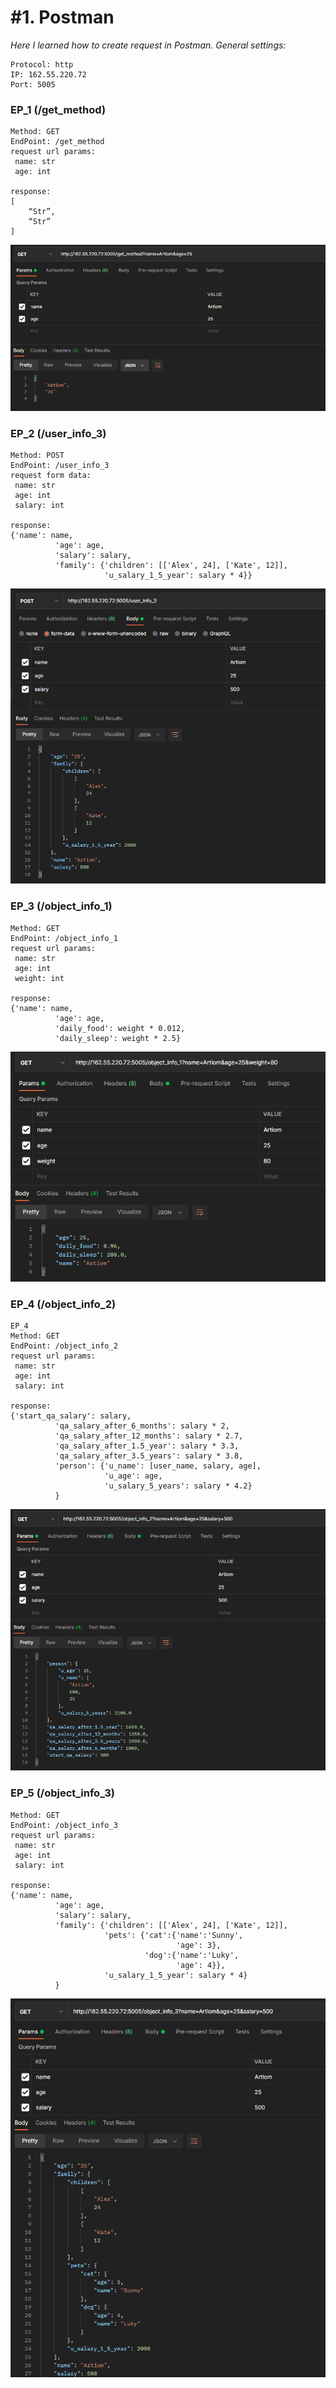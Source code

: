 # #1. Postman
*Here I learned how to create request in Postman.*
*General settings:*  
```
Protocol: http
IP: 162.55.220.72
Port: 5005
```
### EP_1 (/get_method)  
```
Method: GET
EndPoint: /get_method
request url params: 
 name: str
 age: int

response: 
[
    “Str”,
    “Str”
]
```
![EP_1](https://github.com/artemlat/postman_hw_1/blob/main/EP_1(HW_1).png)

### EP_2 (/user_info_3)
```
Method: POST
EndPoint: /user_info_3
request form data: 
 name: str
 age: int
 salary: int

response: 
{'name': name,
          'age': age,
          'salary': salary,
          'family': {'children': [['Alex', 24], ['Kate', 12]],
                     'u_salary_1_5_year': salary * 4}}
```
![EP_2](https://github.com/artemlat/postman_hw_1/blob/main/EP_2(HW_1).png)

### EP_3 (/object_info_1)
```
Method: GET
EndPoint: /object_info_1
request url params: 
 name: str
 age: int
 weight: int

response: 
{'name': name,
          'age': age,
          'daily_food': weight * 0.012,
          'daily_sleep': weight * 2.5}
```
![EP_3](https://github.com/artemlat/postman_hw_1/blob/main/EP_3(HW_1).png)

### EP_4 (/object_info_2)
```
EP_4
Method: GET
EndPoint: /object_info_2
request url params: 
 name: str
 age: int
 salary: int

response: 
{'start_qa_salary': salary,
          'qa_salary_after_6_months': salary * 2,
          'qa_salary_after_12_months': salary * 2.7,
          'qa_salary_after_1.5_year': salary * 3.3,
          'qa_salary_after_3.5_years': salary * 3.8,
          'person': {'u_name': [user_name, salary, age],
                     'u_age': age,
                     'u_salary_5_years': salary * 4.2}
          }
```
![EP_4](https://github.com/artemlat/postman_hw_1/blob/main/EP_4(HW_1).png)

### EP_5 (/object_info_3)
```
Method: GET
EndPoint: /object_info_3
request url params: 
 name: str
 age: int
 salary: int

response: 
{'name': name,
          'age': age,
          'salary': salary,
          'family': {'children': [['Alex', 24], ['Kate', 12]],
                     'pets': {'cat':{'name':'Sunny',
                                     'age': 3},
                              'dog':{'name':'Luky',
                                     'age': 4}},
                     'u_salary_1_5_year': salary * 4}
          }
```
![EP_5](https://github.com/artemlat/postman_hw_1/blob/main/EP_5(HW_1).png)
